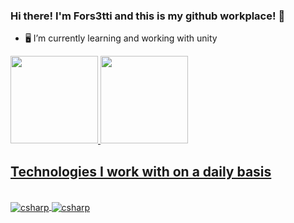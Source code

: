 ### Hi there! I'm Fors3tti and this is my github workplace! 👋

- 🖥️ I’m currently learning and working with unity

<div>
  <a href="https://github.com/giovannilmaciel">
  <img height="140em" src="https://github-readme-stats.vercel.app/api?username=giovannilmaciel&show_icons=true&theme=dark&include_all_commits=true&count_private=true"/>
  <img height="140em" src="https://github-readme-stats.vercel.app/api/top-langs/?username=giovannilmaciel&layout=compact&langs_count=16&theme=dark"/>
<div>

## Technologies I work with on a daily basis

<div style="display: inline_block"><br>
  <img align="center" alt="csharp" src="https://img.shields.io/badge/C%23-239120?style=for-the-badge&logo=c-sharp&logoColor=white" />
  <img align="center" alt="csharp" src="https://img.shields.io/badge/Unity-100000?style=for-the-badge&logo=unity&logoColor=white" />
<div>
